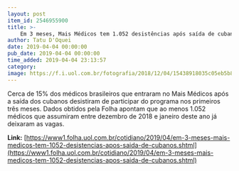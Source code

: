 ```yaml
---
layout: post
item_id: 2546955900
title: >-
    Em 3 meses, Mais Médicos tem 1.052 desistências após saída de cubanos
author: Tatu D'Oquei
date: 2019-04-04 00:00:00
pub_date: 2019-04-04 00:00:00
time_added: 2019-04-04 23:13:57
category: 
image: https://f.i.uol.com.br/fotografia/2018/12/04/15438918035c05eb5b865b8_1543891803_3x2_rt.jpg
---
```


Cerca de 15% dos médicos brasileiros que entraram no Mais Médicos após a saída dos cubanos desistiram de participar do programa nos primeiros três meses. Dados obtidos pela Folha apontam que ao menos 1.052 médicos que assumiram entre dezembro de 2018 e janeiro deste ano já deixaram as vagas.

**Link:** [https://www1.folha.uol.com.br/cotidiano/2019/04/em-3-meses-mais-medicos-tem-1052-desistencias-apos-saida-de-cubanos.shtml](https://www1.folha.uol.com.br/cotidiano/2019/04/em-3-meses-mais-medicos-tem-1052-desistencias-apos-saida-de-cubanos.shtml)

